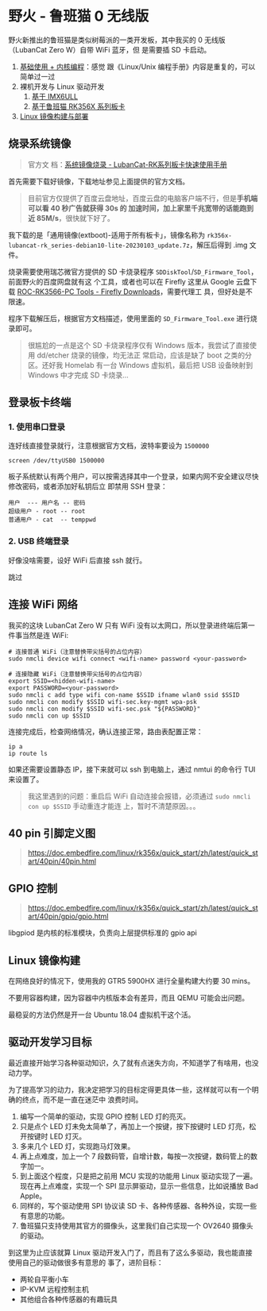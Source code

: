 # 野火 - 鲁班猫 0 无线版

野火新推出的鲁班猫是类似树莓派的一类开发板，其中我买的 0 无线版（LubanCat Zero W）自带 WiFi 蓝牙，但
是需要插 SD 卡启动。

1. [基础使用 + 内核编程](https://doc.embedfire.com/linux/imx6/linux_base/zh/latest/index.html)：感觉
   跟《Linux/Unix 编程手册》内容是重复的，可以简单过一过
2. 裸机开发与 Linux 驱动开发
   1. [基于 IMX6ULL](https://doc.embedfire.com/products/link/zh/latest/linux/ebf_i.mx6ull_doc.html)
   2. [基于鲁班猫 RK356X 系列板卡](https://doc.embedfire.com/linux/rk356x/driver/zh/latest/index.html)
3. [Linux 镜像构建与部署](https://doc.embedfire.com/linux/rk356x/build_and_deploy/zh/latest/index.html)

## 烧录系统镜像

> 官方文
> 档：[系统镜像烧录 - LubanCat-RK系列板卡快速使用手册](https://doc.embedfire.com/linux/rk356x/quick_start/zh/latest/quick_start/flash_img/flash_img.html)

首先需要下载好镜像，下载地址参见上面提供的官方文档。

> 目前官方仅提供了百度云盘地址，百度云盘的电脑客户端不行，但是**手机端可以看 40 秒广告就获得 30s 的
> 加速时间，加上家里千兆宽带的话能跑到近 85M/s**，很快就下好了。

我下载的是「通用镜像(extboot)-适用于所有板卡」，镜像名称为
`rk356x-lubancat-rk_series-debian10-lite-20230103_update.7z`，解压后得到 .img 文件。

烧录需要使用瑞芯微官方提供的 SD 卡烧录程序 `SDDiskTool`/`SD_Firmware_Tool`，前面野火的百度网盘就有这
个工具，或者也可以在 Firefly 这里从 Google 云盘下载
[ROC-RK3566-PC Tools - Firefly Downloads](https://en.t-firefly.com/doc/download/93.html)，需要代理工
具，但好处是不限速。

程序下载解压后，根据官方文档描述，使用里面的 `SD_Firmware_Tool.exe` 进行烧录即可。

> 很尴尬的一点是这个 SD 卡烧录程序仅有 Windows 版本，我尝试了直接使用 dd/etcher 烧录的镜像，均无法正
> 常启动，应该是缺了 boot 之类的分区。还好我 Homelab 有一台 Windows 虚拟机，最后把 USB 设备映射到
> Windows 中才完成 SD 卡烧录...

## 登录板卡终端

### 1. 使用串口登录

连好线直接登录就行，注意根据官方文档，波特率要设为 `1500000`

```shell
screen /dev/ttyUSB0 1500000
```

板子系统默认有两个用户，可以按需选择其中一个登录，如果内网不安全建议尽快修改密码，或者添加好私钥后立
即禁用 SSH 登录：

```shell
用户  --- 用户名 -- 密码
超级用户 - root -- root
普通用户 - cat  -- temppwd
```

### 2. USB 终端登录

好像没啥需要，设好 WiFi 后直接 ssh 就行。

跳过

## 连接 WiFi 网络

我买的这块 LubanCat Zero W 只有 WiFi 没有以太网口，所以登录进终端后第一件事当然是连 WiFi:

```shell
# 连接普通 WiFi（注意替换带尖括号的占位内容）
sudo nmcli device wifi connect <wifi-name> password <your-password>

# 连接隐藏 WiFi（注意替换带尖括号的占位内容）
export SSID=<hidden-wifi-name>
export PASSWORD=<your-password>
sudo nmcli c add type wifi con-name $SSID ifname wlan0 ssid $SSID
sudo nmcli con modify $SSID wifi-sec.key-mgmt wpa-psk
sudo nmcli con modify $SSID wifi-sec.psk "${PASSWORD}"
sudo nmcli con up $SSID
```

连接完成后，检查网络情况，确认连接正常，路由表配置正常：

```shell
ip a
ip route ls
```

如果还需要设置静态 IP，接下来就可以 ssh 到电脑上，通过 nmtui 的命令行 TUI 来设置了。

> 我这里遇到的问题：重启后 WiFi 自动连接会报错，必须通过 `sudo nmcli con up $SSID` 手动重连才能连
> 上，暂时不清楚原因。。。

## 40 pin 引脚定义图

> https://doc.embedfire.com/linux/rk356x/quick_start/zh/latest/quick_start/40pin/40pin.html

## GPIO 控制

> https://doc.embedfire.com/linux/rk356x/quick_start/zh/latest/quick_start/40pin/gpio/gpio.html

libgpiod 是内核的标准模块，负责向上层提供标准的 gpio api

## Linux 镜像构建

在网络良好的情况下，使用我的 GTR5 5900HX 进行全量构建大约要 30 mins。

不要用容器构建，因为容器中内核版本会有差异，而且 QEMU 可能会出问题。

最稳妥的方法仍然是开一台 Ubuntu 18.04 虚拟机干这个活。

## 驱动开发学习目标

最近直接开始学习各种驱动知识，久了就有点迷失方向，不知道学了有啥用，也没动力学。

为了提高学习的动力，我决定把学习的目标定得更具体一些，这样就可以有一个明确的终点，而不是一直在迷茫中
浪费时间。

1. 编写一个简单的驱动，实现 GPIO 控制 LED 灯的亮灭。
2. 只是点个 LED 灯未免太简单了，再加上一个按键，按下按键时 LED 灯亮，松开按键时 LED 灯灭。
3. 多来几个 LED 灯，实现跑马灯效果。
4. 再上点难度，加上一个 7 段数码管，自增计数，每按一次按键，数码管上的数字加一。
5. 到上面这个程度，只是把之前用 MCU 实现的功能用 Linux 驱动实现了一遍。现在再上点难度，实现一个 SPI
   显示屏驱动，显示一些信息，比如说播放 Bad Apple。
6. 同样的，写个驱动使用 SPI 协议读 SD 卡、各种传感器、各种外设，实现一些有意思的功能。
7. 鲁班猫只支持使用其官方的摄像头，这里我们自己实现一个 OV2640 摄像头的驱动。

到这里为止应该就算 Linux 驱动开发入门了，而且有了这么多驱动，我也能直接使用自己的驱动做很多有意思的
事了，进阶目标：

- 两轮自平衡小车
- IP-KVM 远程控制主机
- 其他组合各种传感器的有趣玩具

